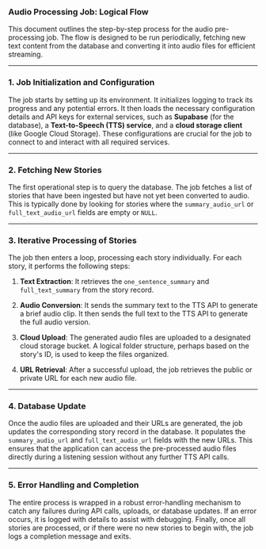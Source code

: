 ### Audio Processing Job: Logical Flow

This document outlines the step-by-step process for the audio pre-processing job. The flow is designed to be run periodically, fetching new text content from the database and converting it into audio files for efficient streaming.

---

### 1. Job Initialization and Configuration

The job starts by setting up its environment. It initializes logging to track its progress and any potential errors. It then loads the necessary configuration details and API keys for external services, such as **Supabase** (for the database), a **Text-to-Speech (TTS) service**, and a **cloud storage client** (like Google Cloud Storage). These configurations are crucial for the job to connect to and interact with all required services.

---

### 2. Fetching New Stories

The first operational step is to query the database. The job fetches a list of stories that have been ingested but have not yet been converted to audio. This is typically done by looking for stories where the `summary_audio_url` or `full_text_audio_url` fields are empty or `NULL`.

---

### 3. Iterative Processing of Stories

The job then enters a loop, processing each story individually. For each story, it performs the following steps:

1.  **Text Extraction**: It retrieves the `one_sentence_summary` and `full_text_summary` from the story record.

2.  **Audio Conversion**: It sends the summary text to the TTS API to generate a brief audio clip. It then sends the full text to the TTS API to generate the full audio version.

3.  **Cloud Upload**: The generated audio files are uploaded to a designated cloud storage bucket. A logical folder structure, perhaps based on the story's ID, is used to keep the files organized.

4.  **URL Retrieval**: After a successful upload, the job retrieves the public or private URL for each new audio file.

---

### 4. Database Update

Once the audio files are uploaded and their URLs are generated, the job updates the corresponding story record in the database. It populates the `summary_audio_url` and `full_text_audio_url` fields with the new URLs. This ensures that the application can access the pre-processed audio files directly during a listening session without any further TTS API calls.

---

### 5. Error Handling and Completion

The entire process is wrapped in a robust error-handling mechanism to catch any failures during API calls, uploads, or database updates. If an error occurs, it is logged with details to assist with debugging. Finally, once all stories are processed, or if there were no new stories to begin with, the job logs a completion message and exits.